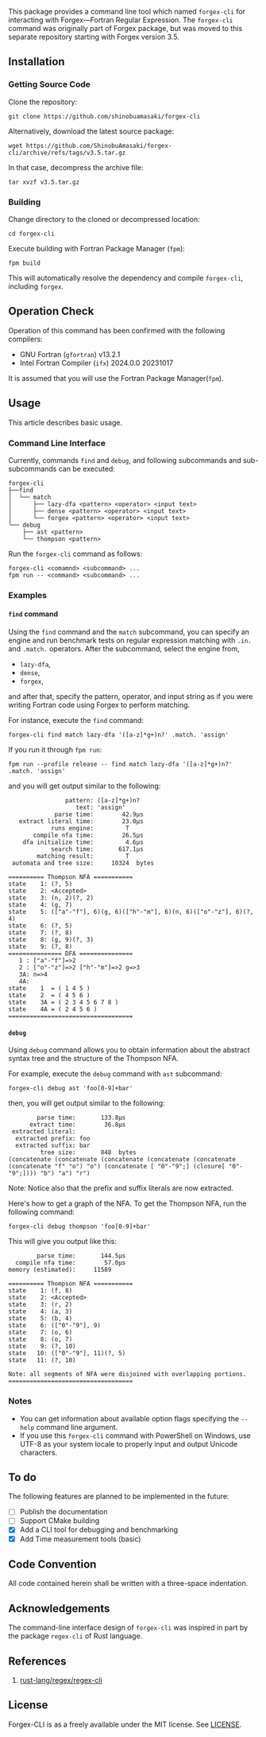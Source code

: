 This package provides a command line tool which named `forgex-cli` for interacting with Forgex—Fortran Regular Expression. The `forgex-cli` command was originally part of Forgex package, but was moved to this separate repository starting with Forgex version 3.5.

## Installation

### Getting Source Code

Clone the repository:

```shell
git clone https://github.com/shinobuamasaki/forgex-cli
```

Alternatively, download the latest source package:

```shell
wget https://github.com/ShinobuAmasaki/forgex-cli/archive/refs/tags/v3.5.tar.gz
```

In that case, decompress the archive file:

```shell
tar xvzf v3.5.tar.gz
```

### Building

Change directory to the cloned or decompressed location:

```shell
cd forgex-cli
```

Execute building with Fortran Package Manager (`fpm`):

```shell 
fpm build
```

This will automatically resolve the dependency and compile `forgex-cli`, including `forgex`.


## Operation Check

Operation of this command has been confirmed with the following compilers:

- GNU Fortran (`gfortran`) v13.2.1
- Intel Fortran Compiler (`ifx`) 2024.0.0 20231017

It is assumed that you will use the Fortran Package Manager(`fpm`).

## Usage

This article describes basic usage.
<!-- [Please refer to the documentation](https://shinobuamasaki.github.io/forgex-cli) for detailed information on commands, subcommands, option flags, and displaying results. -->

### Command Line Interface

Currently, commands `find` and `debug`,  and following subcommands and sub-subcommands can be executed:

```
forgex-cli
├──find
│  └── match
│      ├── lazy-dfa <pattern> <operator> <input text>
│      ├── dense <pattern> <operator> <input text>
│      └── forgex <pattern> <operator> <input text>
└── debug
    ├── ast <pattern>
    └── thompson <pattern>
```

Run the `forgex-cli` command as follows:

```
forgex-cli <comamnd> <subcommand> ...
fpm run -- <command> <subcommand> ...
```

### Examples

#### `find` command 

Using the `find` command and the `match` subcommand, you can specify an engine and run benchmark tests on regular expression matching with `.in.` and `.match.` operators.
After the subcommand, select the engine from,

- `lazy-dfa`,
- `dense`,
- `forgex`,

and after that, specify the pattern, operator, and input string as if you were writing Fortran code using Forgex to perform matching.

For instance, execute the `find` command:

```shell
forgex-cli find match lazy-dfa '([a-z]*g+)n?' .match. 'assign'
```

If you run it through `fpm run`:

```shell
fpm run --profile release -- find match lazy-dfa '([a-z]*g+)n?' .match. 'assign'
```

and you will get output similar to the following:

```
                pattern: ([a-z]*g+)n?
                   text: 'assign'
             parse time:        42.9μs
   extract literal time:        23.0μs
            runs engine:         T
       compile nfa time:        26.5μs
    dfa initialize time:         4.6μs
            search time:       617.1μs
        matching result:         T
 automata and tree size:     10324  bytes

========== Thompson NFA ===========
state    1: (?, 5)
state    2: <Accepted>
state    3: (n, 2)(?, 2)
state    4: (g, 7)
state    5: (["a"-"f"], 6)(g, 6)(["h"-"m"], 6)(n, 6)(["o"-"z"], 6)(?, 4)
state    6: (?, 5)
state    7: (?, 8)
state    8: (g, 9)(?, 3)
state    9: (?, 8)
=============== DFA ===============
   1 : ["a"-"f"]=>2
   2 : ["o"-"z"]=>2 ["h"-"m"]=>2 g=>3
   3A: n=>4
   4A:
state    1  = ( 1 4 5 )
state    2  = ( 4 5 6 )
state    3A = ( 2 3 4 5 6 7 8 )
state    4A = ( 2 4 5 6 )
===================================
```


#### `debug`

Using `debug` command allows you to obtain information about the abstract syntax tree and the structure of the Thompson NFA.

For example, execute the `debug` command with `ast` subcommand:

```shell
forgex-cli debug ast 'foo[0-9]+bar'
```

then, you will get output similar to the following: 

```
        parse time:       133.8μs
      extract time:        36.8μs
 extracted literal:
  extracted prefix: foo
  extracted suffix: bar
         tree size:       848  bytes
(concatenate (concatenate (concatenate (concatenate (concatenate (concatenate "f" "o") "o") (concatenate [ "0"-"9";] (closure[ "0"-"9";]))) "b") "a") "r")
```

Note: Notice also that the prefix and suffix literals are now extracted.



Here's how to get a graph of the NFA. To get the Thompson NFA, run the following command:

```shell
forgex-cli debug thompson 'foo[0-9]+bar'
```

This will give you output like this:

```
        parse time:       144.5μs
  compile nfa time:        57.0μs
memory (estimated):     11589

========== Thompson NFA ===========
state    1: (f, 8)
state    2: <Accepted>
state    3: (r, 2)
state    4: (a, 3)
state    5: (b, 4)
state    6: (["0"-"9"], 9)
state    7: (o, 6)
state    8: (o, 7)
state    9: (?, 10)
state   10: (["0"-"9"], 11)(?, 5)
state   11: (?, 10)

Note: all segments of NFA were disjoined with overlapping portions.
===================================
```

### Notes

- You can get information about available option flags specifying the `--help` command line argument.
- If you use this `forgex-cli` command with PowerShell on Windows, use UTF-8 as your system locale to properly input and output Unicode characters.

## To do

The following features are planned to be implemented in the future:

- [ ] Publish the documentation
- [ ] Support CMake building
- [x] Add a CLI tool for debugging and benchmarking
- [x] Add Time measurement tools (basic)

## Code Convention

All code contained herein shall be written with a three-space indentation.

## Acknowledgements

The command-line interface design of `forgex-cli` was inspired in part by the package `regex-cli` of Rust language.

## References

1. [rust-lang/regex/regex-cli](https://github.com/rust-lang/regex/tree/master/regex-cli)

## License
Forgex-CLI is as a freely available under the MIT license. See [LICENSE](https://github.com/ShinobuAmasaki/forgex/blob/main/LICENSE).
